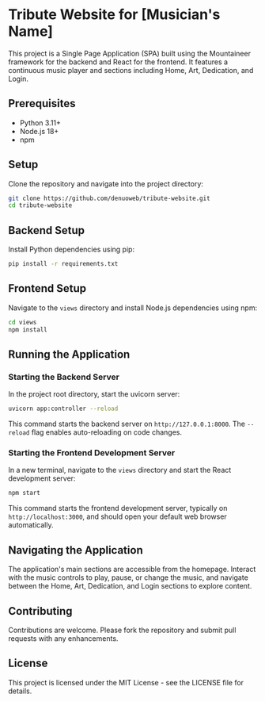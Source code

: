 
# Tribute Website for [Musician's Name]

This project is a Single Page Application (SPA) built using the Mountaineer framework for the backend and React for the frontend. It features a continuous music player and sections including Home, Art, Dedication, and Login.

## Prerequisites

- Python 3.11+
- Node.js 18+
- npm

## Setup

Clone the repository and navigate into the project directory:

```bash
git clone https://github.com/denuoweb/tribute-website.git
cd tribute-website
```

## Backend Setup

Install Python dependencies using pip:

```bash
pip install -r requirements.txt
```

## Frontend Setup

Navigate to the `views` directory and install Node.js dependencies using npm:

```bash
cd views
npm install
```

## Running the Application

### Starting the Backend Server

In the project root directory, start the uvicorn server:

```bash
uvicorn app:controller --reload
```

This command starts the backend server on `http://127.0.0.1:8000`. The `--reload` flag enables auto-reloading on code changes.

### Starting the Frontend Development Server

In a new terminal, navigate to the `views` directory and start the React development server:

```bash
npm start
```

This command starts the frontend development server, typically on `http://localhost:3000`, and should open your default web browser automatically.

## Navigating the Application

The application's main sections are accessible from the homepage. Interact with the music controls to play, pause, or change the music, and navigate between the Home, Art, Dedication, and Login sections to explore content.

## Contributing

Contributions are welcome. Please fork the repository and submit pull requests with any enhancements.

## License

This project is licensed under the MIT License - see the LICENSE file for details.